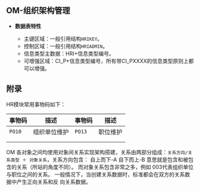 ## OM-组织架构管理

- **数据表特性**

  - 主键区域：一般引用结构`HRIKEY`。
  - 控制区域：一般引用结构`HRIADMIN`。
  - 信息类型主数据：HRI+信息类型编号。
  - 可增强区域：CI_P+信息类型编号，所有带CI_PXXXX的信息类型原则上都可以增强。

  

## 附录

<!-- tabs:start -->

<!-- tab:常用事物码 -->

HR模块常用事物码如下：

| 事物码 | 描述         | 事物码 | 描述     |
| ------ | ------------ | ------ | -------- |
| `PO10` | 组织单位维护 | `PO13` | 职位维护 |
|        |              |        |          |
|        |              |        |          |

<!-- tab:常用的对象关系 -->

OM 各对象之间均使用对象间关系实现架构搭建，关系由两部分组成：`关系方向/关系类型 ＋ 对象关系`，关系方向包含：
自上而下-A
自下而上-B
意思就是包含和被包含的关系（所站的角度不同）。
而对象关系包含非常之多，例如 003代表组织单位与职位之间的关系。
一般情况下，当创建关系数据时，标准都会在双方的关系数据中产生正向关系和反
向关系数据。

<!-- tabs:end -->